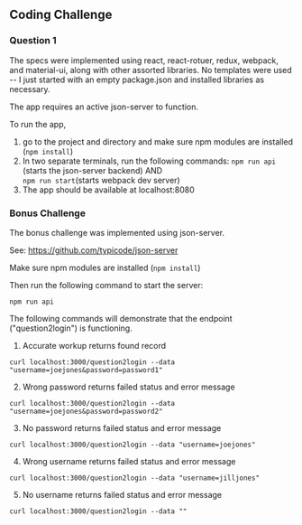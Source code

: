 ## Coding Challenge 

### Question 1

The specs were implemented using react, react-rotuer, redux, webpack, and material-ui, along with other assorted 
libraries. No templates were used -- I just started with an empty package.json and installed libraries as necessary.

The app requires an active json-server to function.  

To run the app, 

1) go to the project and directory and make sure npm modules are installed (`npm install`)
2) In two separate terminals, run the following commands:
    `npm run api` (starts the json-server backend)  AND  
    `npm run start`(starts webpack dev server)
3) The app should be available at localhost:8080
    
### Bonus Challenge

The bonus challenge was implemented using json-server.

See: https://github.com/typicode/json-server

Make sure npm modules are installed (`npm install`)

Then run the following command to start the server:

`npm run api`

The following commands will demonstrate that the endpoint ("question2login") is functioning.

1) Accurate workup returns found record

`curl localhost:3000/question2login --data "username=joejones&password=password1"`

2) Wrong password returns failed status and error message

`curl localhost:3000/question2login --data "username=joejones&password=password2"`

3) No password returns failed status and error message

`curl localhost:3000/question2login --data "username=joejones"`

4) Wrong username returns failed status and error message

`curl localhost:3000/question2login --data "username=jilljones"`

5) No username returns failed status and error message

`curl localhost:3000/question2login --data ""`
